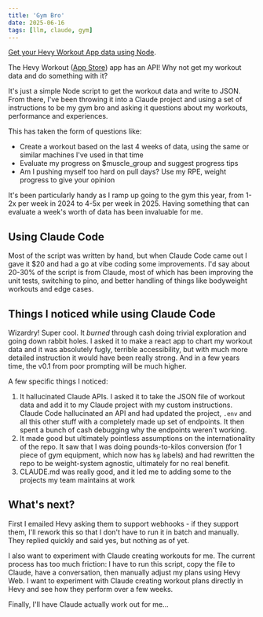 ```yaml
---
title: 'Gym Bro'
date: 2025-06-16
tags: [llm, claude, gym]
---
```


[Get your Hevy Workout App data using Node](https://github.com/pwm1991/hevy).

The Hevy Workout ([App Store](https://apps.apple.com/us/app/hevy-workout-tracker-gym-log/id1458862350)) app has an API! Why not get my workout data and do something with it?

It's just a simple Node script to get the workout data and write to JSON. From there, I've been throwing it into a Claude project and using a set of instructions to be my gym bro and asking it questions about my workouts, performance and experiences.

This has taken the form of questions like:

- Create a workout based on the last 4 weeks of data, using the same or similar machines I've used in that time
- Evaluate my progress on $muscle_group and suggest progress tips
- Am I pushing myself too hard on pull days? Use my RPE, weight progress to give your opinion

It's been particularly handy as I ramp up going to the gym this year, from 1-2x per week in 2024 to 4-5x per week in 2025. Having something that can evaluate a week's worth of data has been invaluable for me.

## Using Claude Code

Most of the script was written by hand, but when Claude Code came out I gave it $20 and had a go at vibe coding some improvements. I'd say about 20-30% of the script is from Claude, most of which has been improving the unit tests, switching to pino, and better handling of things like bodyweight workouts and edge cases.

## Things I noticed while using Claude Code

Wizardry! Super cool. It _burned_ through cash doing trivial exploration and going down rabbit holes. I asked it to make a react app to chart my workout data and it was absolutely fugly, terrible accessibility, but with much more detailed instruction it would have been really strong. And in a few years time, the v0.1 from poor prompting will be much higher.

A few specific things I noticed:

1. It hallucinated Claude APIs. I asked it to take the JSON file of workout data and add it to my Claude project with my custom instructions. Claude Code hallucinated an API and had updated the project, `.env` and all this other stuff with a completely made up set of endpoints. It then spent a bunch of cash debugging why the endpoints weren't working.
2. It made good but ultimately pointless assumptions on the internationality of the repo. It saw that I was doing pounds-to-kilos conversion (for 1 piece of gym equipment, which now has `kg` labels) and had rewritten the repo to be weight-system agnostic, ultimately for no real benefit.
3. CLAUDE.md was really good, and it led me to adding some to the projects my team maintains at work

## What's next?

First I emailed Hevy asking them to support webhooks - if they support them, I'll rework this so that I don't have to run it in batch and manually. They replied quickly and said yes, but nothing as of yet.

I also want to experiment with Claude creating workouts for me. The current process has too much friction: I have to run this script, copy the file to Claude, have a conversation, then manually adjust my plans using Hevy Web. I want to experiment with Claude creating workout plans directly in Hevy and see how they perform over a few weeks.

Finally, I'll have Claude actually work out for me...

